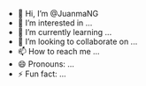 - 👋 Hi, I’m @JuanmaNG
- 👀 I’m interested in ...
- 🌱 I’m currently learning ...
- 💞️ I’m looking to collaborate on ...
- 📫 How to reach me ...
- 😄 Pronouns: ...
- ⚡ Fun fact: ...

<!---
JuanmaNG/JuanmaNG is a ✨ special ✨ repository because its `README.md` (this file) appears on your GitHub profile.
You can click the Preview link to take a look at your changes.
--->
